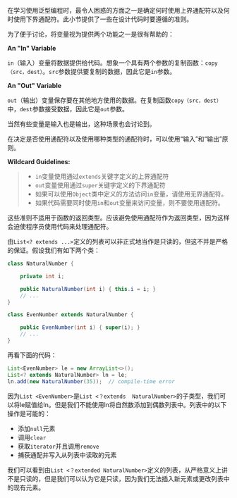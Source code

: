 
在学习使用泛型编程时，最令人困惑的方面之一是确定何时使用上界通配符以及何时使用下界通配符。此小节提供了一些在设计代码时要遵循的准则。

为了便于讨论，将变量视为提供两个功能之一是很有帮助的：

**An "In" Variable**

`in`（输入）变量将数据提供给代码。想象一个具有两个参数的复制函数：`copy（src，dest）`。`src`参数提供要复制的数据，因此它是`in`参数。

**An "Out" Variable**

`out`（输出）变量保存要在其他地方使用的数据。在复制函数`copy（src，dest）`中，`dest`参数接受数据，因此它是`out`参数。

当然有些变量是输入也是输出，这种场景也会讨论到。

在决定是否使用通配符以及使用哪种类型的通配符时，可以使用“输入”和“输出”原则。

**Wildcard Guidelines:**
> * `in`变量使用通过`extends`关键字定义的上界通配符
> * `out`变量使用通过`super`关键字定义的下界通配符
> * 如果可以使用`Object`类中定义的方法访问`in`变量，请使用无界通配符。
> * 如果代码需要同时使用`in`和`out`变量来访问变量，则不要使用通配符。

这些准则不适用于函数的返回类型。应该避免使用通配符作为返回类型，因为这样会迫使程序员使用代码来处理通配符。

由`List<? extends ...>`定义的列表可以非正式地当作是只读的，但这不并是严格的保证。假设我们有如下两个类：

```java
class NaturalNumber {

    private int i;

    public NaturalNumber(int i) { this.i = i; }
    // ...
}

class EvenNumber extends NaturalNumber {

    public EvenNumber(int i) { super(i); }
    // ...
}
```

再看下面的代码：

```java
List<EvenNumber> le = new ArrayList<>();
List<? extends NaturalNumber> ln = le;
ln.add(new NaturalNumber(35));  // compile-time error
```

因为`List <EvenNumber>`是`List <？extends  NaturalNumber>`的子类型，我们可以将le赋值给ln。但是我们不能使用ln将自然数添加到偶数列表中。列表中的以下操作是可能的：

* 添加`null`元素
* 调用`clear`
* 获取`iterator`并且调用`remove`
* 捕获通配并写入从列表中读取的元素

我们可以看到由`List <？extended NaturalNumber>`定义的列表，从严格意义上讲不是只读的，但是我们可以认为它是只读，因为我们无法插入新元素或更改列表中的现有元素。